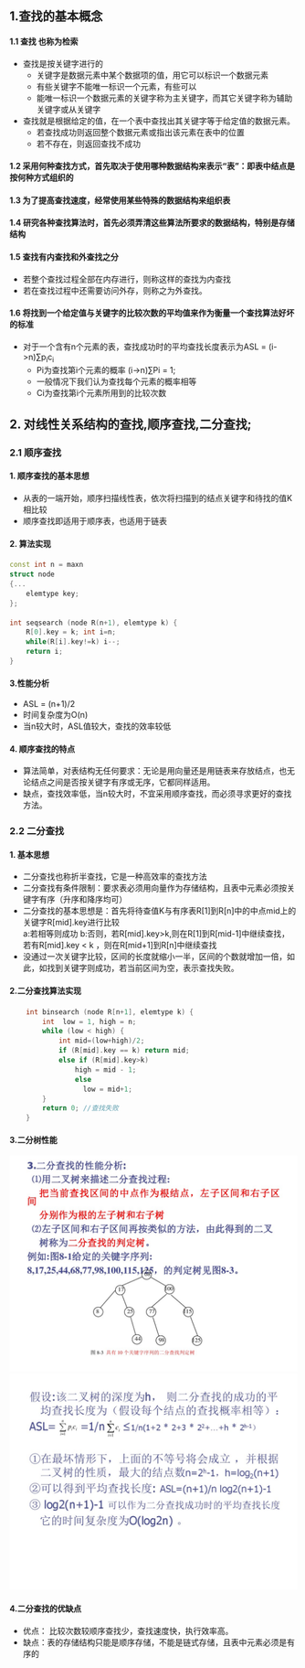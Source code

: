 ## 1.查找的基本概念
#### 1.1 查找 也称为检索
- 查找是按关键字进行的
  - 关键字是数据元素中某个数据项的值，用它可以标识一个数据元素
  - 有些关键字不能唯一标识一个元素，有些可以
  - 能唯一标识一个数据元素的关键字称为主关键字，而其它关键字称为辅助关键字或从关键字
- 查找就是根据给定的值，在一个表中查找出其关键字等于给定值的数据元素。
  - 若查找成功则返回整个数据元素或指出该元素在表中的位置
  - 若不存在，则返回查找不成功

#### 1.2 采用何种查找方式，首先取决于使用哪种数据结构来表示“表”：即表中结点是按何种方式组织的

#### 1.3 为了提高查找速度，经常使用某些特殊的数据结构来组织表

#### 1.4 研究各种查找算法时，首先必须弄清这些算法所要求的数据结构，特别是存储结构

#### 1.5 查找有内查找和外查找之分
- 若整个查找过程全部在内存进行，则称这样的查找为内查找
- 若在查找过程中还需要访问外存，则称之为外查找。
#### 1.6 将找到一个给定值与关键字的比较次数的平均值来作为衡量一个查找算法好坏的标准

- 对于一个含有n个元素的表，查找成功时的平均查找长度表示为ASL = (i->n)∑p<sub>i</sub>c<sub>i</sub>
  - Pi为查找第i个元素的概率  (i->n)∑Pi = 1;
  - 一般情况下我们认为查找每个元素的概率相等
  - Ci为查找第i个元素所用到的比较次数

## 2. 对线性关系结构的查找,顺序查找,二分查找;

### 2.1 顺序查找
#### 1. 顺序查找的基本思想
- 从表的一端开始，顺序扫描线性表，依次将扫描到的结点关键字和待找的值K相比较
- 顺序查找即适用于顺序表，也适用于链表

#### 2. 算法实现
```c++
const int n = maxn
struct node
{...
    elemtype key;
};

int seqsearch (node R(n+1), elemtype k) {
    R[0].key = k; int i=n;
    while(R[i].key!=k) i--;
    return i;
}
```

#### 3.性能分析
- ASL = (n+1)/2
- 时间复杂度为O(n)
- 当n较大时，ASL值较大，查找的效率较低

#### 4. 顺序查找的特点
-  算法简单，对表结构无任何要求：无论是用向量还是用链表来存放结点，也无论结点之间是否按关键字有序或无序，它都同样适用。
- 缺点，查找效率低，当n较大时，不宜采用顺序查找，而必须寻求更好的查找方法。

### 2.2 二分查找

#### 1. 基本思想
- 二分查找也称折半查找，它是一种高效率的查找方法
 - 二分查找有条件限制：要求表必须用向量作为存储结构，且表中元素必须按关键字有序（升序和降序均可）
 - 二分查找的基本思想是：首先将待查值K与有序表R[1]到R[n]中的中点mid上的关键字R[mid].key进行比较  
   a:若相等则成功
   b:否则，若R[mid].key>k,则在R[1]到R[mid-1]中继续查找，若有R[mid].key < k ，则在R[mid+1]到R[n]中继续查找
- 没通过一次关键字比较，区间的长度就缩小一半，区间的个数就增加一倍，如此，如找到关键字则成功，若当前区间为空，表示查找失败。

#### 2.二分查找算法实现

```c++
    int binsearch (node R[n+1], elemtype k) {
        int  low = 1, high = n;
        while (low < high) {
            int mid=(low+high)/2;
            if (R[mid].key == k) return mid; 
            else if (R[mid].key>k) 
                high = mid - 1;
                else
                  low = mid+1;
        }
        return 0; //查找失败
    }
```

#### 3.二分树性能
![](./images/二分树性能.jpeg)   
![](./images/二分查找性能2.jpeg)

#### 4.二分查找的优缺点

- 优点： 比较次数较顺序查找少，查找速度快，执行效率高。
- 缺点：表的存储结构只能是顺序存储，不能是链式存储，且表中元素必须是有序的